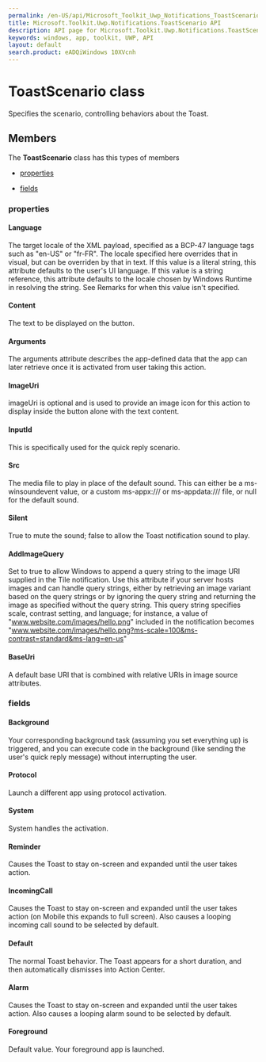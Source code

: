 ```yaml
---
permalink: /en-US/api/Microsoft_Toolkit_Uwp_Notifications_ToastScenario.htm
title: Microsoft.Toolkit.Uwp.Notifications.ToastScenario API 
description: API page for Microsoft.Toolkit.Uwp.Notifications.ToastScenario
keywords: windows, app, toolkit, UWP, API
layout: default
search.product: eADQiWindows 10XVcnh
---
```



# ToastScenario class

Specifies the scenario, controlling behaviors about the Toast.

## Members

The **ToastScenario** class has this types of members

* [properties](#properties)

* [fields](#fields)

### properties

#### Language

The target locale of the XML payload, specified as a BCP-47 language tags such as "en-US" or "fr-FR". The locale specified here overrides that in visual, but can be overriden by that in text. If this value is a literal string, this attribute defaults to the user's UI language. If this value is a string reference, this attribute defaults to the locale chosen by Windows Runtime in resolving the string. See Remarks for when this value isn't specified.

#### Content

The text to be displayed on the button.

#### Arguments

The arguments attribute describes the app-defined data that the app can later retrieve once it is activated from user taking this action.

#### ImageUri

imageUri is optional and is used to provide an image icon for this action to display inside the button alone with the text content.

#### InputId

This is specifically used for the quick reply scenario.

#### Src

The media file to play in place of the default sound. This can either be a ms-winsoundevent value, or a custom ms-appx:/// or ms-appdata:/// file, or null for the default sound.

#### Silent

True to mute the sound; false to allow the Toast notification sound to play.

#### AddImageQuery

Set to true to allow Windows to append a query string to the image URI supplied in the Tile notification. Use this attribute if your server hosts images and can handle query strings, either by retrieving an image variant based on the query strings or by ignoring the query string and returning the image as specified without the query string. This query string specifies scale, contrast setting, and language; for instance, a value of  "www.website.com/images/hello.png"  included in the notification becomes  "www.website.com/images/hello.png?ms-scale=100&ms-contrast=standard&ms-lang=en-us"

#### BaseUri

A default base URI that is combined with relative URIs in image source attributes.

### fields

#### Background

Your corresponding background task (assuming you set everything up) is triggered, and you can execute code in the background (like sending the user's quick reply message) without interrupting the user.

#### Protocol

Launch a different app using protocol activation.

#### System

System handles the activation.

#### Reminder

Causes the Toast to stay on-screen and expanded until the user takes action.

#### IncomingCall

Causes the Toast to stay on-screen and expanded until the user takes action (on Mobile this expands to full screen). Also causes a looping incoming call sound to be selected by default.

#### Default

The normal Toast behavior. The Toast appears for a short duration, and then automatically dismisses into Action Center.

#### Alarm

Causes the Toast to stay on-screen and expanded until the user takes action. Also causes a looping alarm sound to be selected by default.

#### Foreground

Default value. Your foreground app is launched.
